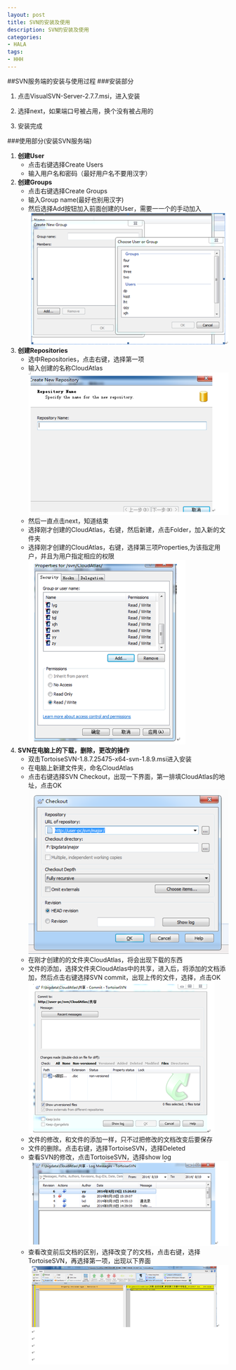 ```yaml
---
layout: post
title: SVN的安装及使用
description: SVN的安装及使用
categories:
- HALA 
tags:
- HHH
---
```

##SVN服务端的安装与使用过程
###安装部分
1. 点击VisualSVN-Server-2.7.7.msi，进入安装

2. 选择next，如果端口号被占用，换个没有被占用的

3. 安装完成

###使用部分(安装SVN服务端)

1. **创建User**
    + 点击右键选择Create Users
    + 输入用户名和密码（最好用户名不要用汉字）
2. **创建Groups**
    + 点击右键选择Create Groups
    + 输入Group name(最好也别用汉字)
    + 然后选择Add按钮加入前面创建的User，需要一一个的手动加入
     ![groups](/image/20140820/1.png)
3. **创建Repositories**
    + 选中Repositories，点击右键，选择第一项
    +	输入创建的名称CloudAtlas
      ![aa](/image/20140820/2.png)
    + 然后一直点击next，知道结束
    + 选择刚才创建的CloudAtlas，右键，然后新建，点击Folder，加入新的文件夹
    + 选择刚才创建的CloudAtlas，右键，选择第三项Properties,为该指定用户，并且为用户指定相应的权限
     ![bb](/image/20140820/3.png)
4. **SVN在电脑上的下载，删除，更改的操作**
    + 双击TortoiseSVN-1.8.7.25475-x64-svn-1.8.9.msi进入安装
    + 在电脑上新建文件夹，命名CloudAtlas
    + 点击右键选择SVN Checkout，出现一下界面，第一排填CloudAtlas的地址，点击OK
        ![cc](/image/20140820/4.png)
	+ 在刚才创建的的文件夹CloudAtlas，将会出现下载的东西
	+ 文件的添加，选择文件夹CloudAtlas中的共享，进入后，将添加的文档添加，然后点击右键选择SVN commit，出现上传的文件，选择，点击OK
        ![dd](/image/20140820/5.png)
	+ 文件的修改，和文件的添加一样，只不过把修改的文档改变后要保存
	+ 文件的删除。点击右键，选择TortoiseSVN，选择Deleted
	+ 查看SVN的修改，点击TortoiseSVN，选择show log
        ![ee](/image/20140820/6.png)
	+ 查看改变前后文档的区别，选择改变了的文档，点击右键，选择TortoiseSVN，再选择第一项，出现以下界面
        ![ww](/image/20140820/7.png)


[7]: 7.png